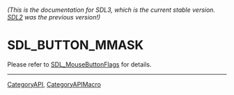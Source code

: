 ###### (This is the documentation for SDL3, which is the current stable version. [SDL2](https://wiki.libsdl.org/SDL2/) was the previous version!)
# SDL_BUTTON_MMASK

Please refer to [SDL_MouseButtonFlags](SDL_MouseButtonFlags) for details.

----
[CategoryAPI](CategoryAPI), [CategoryAPIMacro](CategoryAPIMacro)

